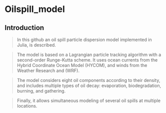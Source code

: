 # Oilspill_model

## Introduction

> In this github an oil spill particle dispersion model implemented in Julia, is described. 

> The model is based on a Lagrangian particle tracking algorithm with a second-order Runge-Kutta scheme. It uses ocean currents from the Hybrid Coordinate Ocean Model (HYCOM), and winds from the Weather Research and (WRF).

> The model considers eight oil components according to their density, and includes multiple types of oil decay: evaporation,
biodegradation, burning, and gathering.

> Finally, it allows simultaneous modeling of several oil spills at multiple locations.



